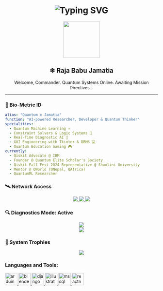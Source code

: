 <h1 align="center">
  <img src="https://readme-typing-svg.demolab.com?font=Fira+Code&duration=3000&pause=1000&color=00FF00&center=true&vCenter=true&width=600&lines=🔋+Powering+Up...;🧠+Booting+QuantumJARVIS+vX...;🛰️+Link+Established+%F0%9F%94%8C;💬+Ready+to+Assist+You..." alt="Typing SVG" />
</h1>

<p align="center">
  <img src="https://media.giphy.com/media/hvRJCLFzcasrR4ia7z/giphy.gif" width="120" />
</p>

<h2 align="center"> ❄︎ Raja Babu Jamatia </h2>
<p align="center">Welcome, Commander. Quantum Systems Online. Awaiting Mission Directives...</p>

---

### 🧬 Bio-Metric ID

```yaml
alias: "Quantum x Jamatia"
function: "AI-powered Researcher, Developer & Quantum Thinker"
specialities:
  - Quantum Machine Learning ⚛️
  - Constraint Solvers & Logic Systems 🧩
  - Real-Time Diagnostic AI 💉
  - GUI Engineering with Tkinter & DBMS 💻
  - Quantum Education Gaming 🎮
currently:
  - Qiskit Advocate @ IBM
  - Founder @ Quantum Elite Scholar's Society
  - Qiskit Fall Fest 2024 Representative @ Shoolini University
  - Mentor @ QWorld (QNepal, QAfrica)
  - QuantumML Researcher


```

### 🛰️ Network Access
<p align="center"> <a href="https://linkedin.com/in/raja-babu-jamatia-521609288"> <img src="https://img.shields.io/badge/LinkedIn-%230077B5.svg?style=for-the-badge&logo=linkedin&logoColor=white" /> </a> <a href="mailto:rajababu.quantum@gmail.com"> <img src="https://img.shields.io/badge/Gmail-%23D14836.svg?style=for-the-badge&logo=gmail&logoColor=white" /> </a> <a href="https://github.com/RajaBabuJamatia"> <img src="https://img.shields.io/badge/GitHub-%23121011.svg?style=for-the-badge&logo=github&logoColor=white" /> </a> </p>

### 🔍 Diagnostics Mode: Active
<p align="center"> <img src="https://github-readme-stats.vercel.app/api?username=RajaBabuJamatia&show_icons=true&theme=tokyonight&hide_border=true" /> <br/> <img src="https://github-readme-stats.vercel.app/api/top-langs/?username=RajaBabuJamatia&layout=compact&theme=tokyonight&hide_border=true" /> </p>

### 🧩 System Trophies
<p align="center"> <img src="https://github-profile-trophy.vercel.app/?username=RajaBabuJamatia&theme=matrix&no-frame=true&no-bg=true" />

<div data-iframe-width="150" data-iframe-height="270" data-share-badge-id="c7b17021-25eb-4ff7-b1e6-b8d49908a2c3" data-share-badge-host="https://www.credly.com"></div><script type="text/javascript" async src="//cdn.credly.com/assets/utilities/embed.js"></script>

</p>

<h3 align="left">Languages and Tools:</h3>
<p align="left"> <a href="https://www.arduino.cc/" target="_blank" rel="noreferrer"> <img src="https://cdn.worldvectorlogo.com/logos/arduino-1.svg" alt="arduino" width="40" height="40"/> </a> <a href="https://www.blender.org/" target="_blank" rel="noreferrer"> <img src="https://download.blender.org/branding/community/blender_community_badge_white.svg" alt="blender" width="40" height="40"/> </a> <a href="https://www.djangoproject.com/" target="_blank" rel="noreferrer"> <img src="https://cdn.worldvectorlogo.com/logos/django.svg" alt="django" width="40" height="40"/> </a> <a href="https://www.adobe.com/in/products/illustrator.html" target="_blank" rel="noreferrer"> <img src="https://www.vectorlogo.zone/logos/adobe_illustrator/adobe_illustrator-icon.svg" alt="illustrator" width="40" height="40"/> </a> <a href="https://www.microsoft.com/en-us/sql-server" target="_blank" rel="noreferrer"> <img src="https://www.svgrepo.com/show/303229/microsoft-sql-server-logo.svg" alt="mssql" width="40" height="40"/> </a> <a href="https://reactnative.dev/" target="_blank" rel="noreferrer"> <img src="https://reactnative.dev/img/header_logo.svg" alt="reactnative" width="40" height="40"/> </a> </p>
